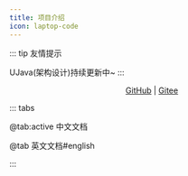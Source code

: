 ```yaml
---
title: 项目介绍
icon: laptop-code
---
```


::: tip 友情提示

UJava(架构设计)持续更新中~
:::

<div align="center">

[GitHub](https://github.com/yangchunjian/ujava) | [Gitee](https://gitee.com/yangchunjian/ujava)

</div>



::: tabs

@tab:active 中文文档

<!-- @include: ../README.md -->

@tab 英文文档#english
<!-- @include: ../README-EN.md -->

:::




